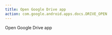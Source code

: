 ```yaml
---
title: Open Google Drive app
action: com.google.android.apps.docs.DRIVE_OPEN
---
```

Open Google Drive app
